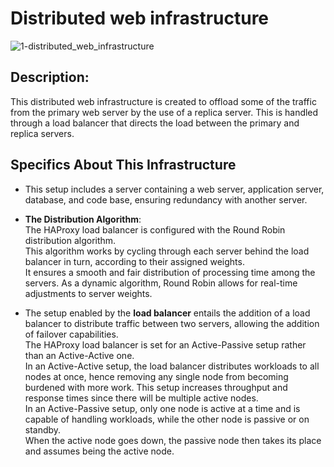 # Distributed web infrastructure

![1-distributed_web_infrastructure](https://github.com/mdbentaleb/alx-system_engineering-devops/assets/132714803/b7289e81-ad38-4670-9826-a8ba43af02ad)

## Description:
This distributed web infrastructure is created to offload some of the traffic from the primary web server by the use of a replica server. This is handled through a load balancer that directs the load between the primary and replica servers.


## Specifics About This Infrastructure

- This setup includes a server containing a web server, application server, database, and code base, ensuring redundancy with another server.

- **The Distribution Algorithm**:
<br/>The HAProxy load balancer is configured with the Round Robin distribution algorithm.
<br/>This algorithm works by cycling through each server behind the load balancer in turn, according to their assigned weights.
<br/>It ensures a smooth and fair distribution of processing time among the servers. As a dynamic algorithm, Round Robin allows for real-time adjustments to server weights.

- The setup enabled by the **load balancer** entails the addition of a load balancer to distribute traffic between two servers, allowing the addition of failover capabilities.
<br/>The HAProxy load balancer is set for an Active-Passive setup rather than an Active-Active one.
<br/>In an Active-Active setup, the load balancer distributes workloads to all nodes at once, hence removing any single node from becoming burdened with more work. This setup increases throughput and response times since there will be multiple active nodes.
<br/>In an Active-Passive setup, only one node is active at a time and is capable of handling workloads, while the other node is passive or on standby. <br/>When the active node goes down, the passive node then takes its place and assumes being the active node.
